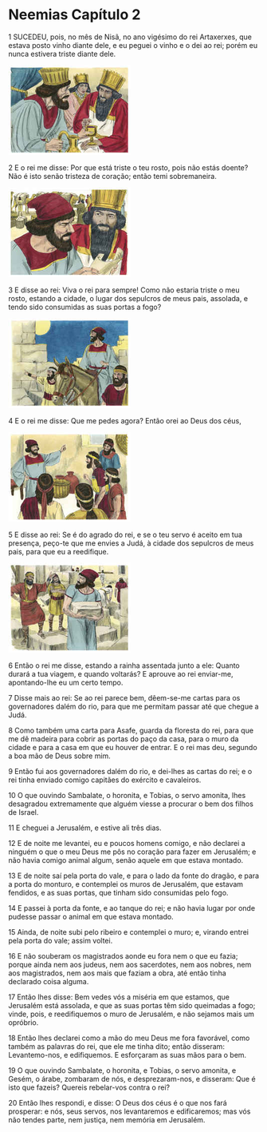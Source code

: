 # Neemias Capítulo 2

1	SUCEDEU, pois, no mês de Nisã, no ano vigésimo do rei Artaxerxes, que estava posto vinho diante dele, e eu peguei o vinho e o dei ao rei; porém eu nunca estivera triste diante dele.

![](.img/16_Ne_02_01_RG.jpg)

2	E o rei me disse: Por que está triste o teu rosto, pois não estás doente? Não é isto senão tristeza de coração; então temi sobremaneira.

![](.img/16_Ne_02_02_RG.jpg)

3	E disse ao rei: Viva o rei para sempre! Como não estaria triste o meu rosto, estando a cidade, o lugar dos sepulcros de meus pais, assolada, e tendo sido consumidas as suas portas a fogo?

![](.img/16_Ne_02_03_RG.jpg)

4	E o rei me disse: Que me pedes agora? Então orei ao Deus dos céus,

![](.img/16_Ne_02_04_RG.jpg)

5	E disse ao rei: Se é do agrado do rei, e se o teu servo é aceito em tua presença, peço-te que me envies a Judá, à cidade dos sepulcros de meus pais, para que eu a reedifique.

![](.img/16_Ne_02_05_RG.jpg)

6	Então o rei me disse, estando a rainha assentada junto a ele: Quanto durará a tua viagem, e quando voltarás? E aprouve ao rei enviar-me, apontando-lhe eu um certo tempo.

7	Disse mais ao rei: Se ao rei parece bem, dêem-se-me cartas para os governadores dalém do rio, para que me permitam passar até que chegue a Judá.

8	Como também uma carta para Asafe, guarda da floresta do rei, para que me dê madeira para cobrir as portas do paço da casa, para o muro da cidade e para a casa em que eu houver de entrar. E o rei mas deu, segundo a boa mão de Deus sobre mim.

9	Então fui aos governadores dalém do rio, e dei-lhes as cartas do rei; e o rei tinha enviado comigo capitães do exército e cavaleiros.

10	O que ouvindo Sambalate, o horonita, e Tobias, o servo amonita, lhes desagradou extremamente que alguém viesse a procurar o bem dos filhos de Israel.

11	E cheguei a Jerusalém, e estive ali três dias.

12	E de noite me levantei, eu e poucos homens comigo, e não declarei a ninguém o que o meu Deus me pôs no coração para fazer em Jerusalém; e não havia comigo animal algum, senão aquele em que estava montado.

13	E de noite saí pela porta do vale, e para o lado da fonte do dragão, e para a porta do monturo, e contemplei os muros de Jerusalém, que estavam fendidos, e as suas portas, que tinham sido consumidas pelo fogo.

14	E passei à porta da fonte, e ao tanque do rei; e não havia lugar por onde pudesse passar o animal em que estava montado.

15	Ainda, de noite subi pelo ribeiro e contemplei o muro; e, virando entrei pela porta do vale; assim voltei.

16	E não souberam os magistrados aonde eu fora nem o que eu fazia; porque ainda nem aos judeus, nem aos sacerdotes, nem aos nobres, nem aos magistrados, nem aos mais que faziam a obra, até então tinha declarado coisa alguma.

17	Então lhes disse: Bem vedes vós a miséria em que estamos, que Jerusalém está assolada, e que as suas portas têm sido queimadas a fogo; vinde, pois, e reedifiquemos o muro de Jerusalém, e não sejamos mais um opróbrio.

18	Então lhes declarei como a mão do meu Deus me fora favorável, como também as palavras do rei, que ele me tinha dito; então disseram: Levantemo-nos, e edifiquemos. E esforçaram as suas mãos para o bem.

19	O que ouvindo Sambalate, o horonita, e Tobias, o servo amonita, e Gesém, o árabe, zombaram de nós, e desprezaram-nos, e disseram: Que é isto que fazeis? Quereis rebelar-vos contra o rei?

20	Então lhes respondi, e disse: O Deus dos céus é o que nos fará prosperar: e nós, seus servos, nos levantaremos e edificaremos; mas vós não tendes parte, nem justiça, nem memória em Jerusalém.


